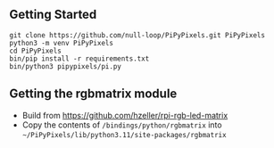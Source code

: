 ## Getting Started

```
git clone https://github.com/null-loop/PiPyPixels.git PiPyPixels
python3 -m venv PiPyPixels
cd PiPyPixels
bin/pip install -r requirements.txt
bin/python3 pipypixels/pi.py
```

## Getting the rgbmatrix module

* Build from https://github.com/hzeller/rpi-rgb-led-matrix
* Copy the contents of `/bindings/python/rgbmatrix` into `~/PiPyPixels/lib/python3.11/site-packages/rgbmatrix`
